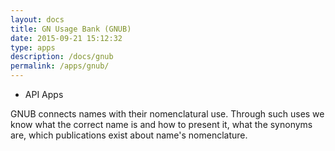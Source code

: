 ```yaml
---
layout: docs
title: GN Usage Bank (GNUB)
date: 2015-09-21 15:12:32
type: apps
description: /docs/gnub
permalink: /apps/gnub/
---
```

<div class="note application">
  <ul>
    <li>API Apps</li>
  </ul>
  <p>GNUB connects names with their nomenclatural use. Through such uses we
  know what the correct name is and how to present it, what the synonyms are,
  which publications exist about name's nomenclature.</p>
</div>
